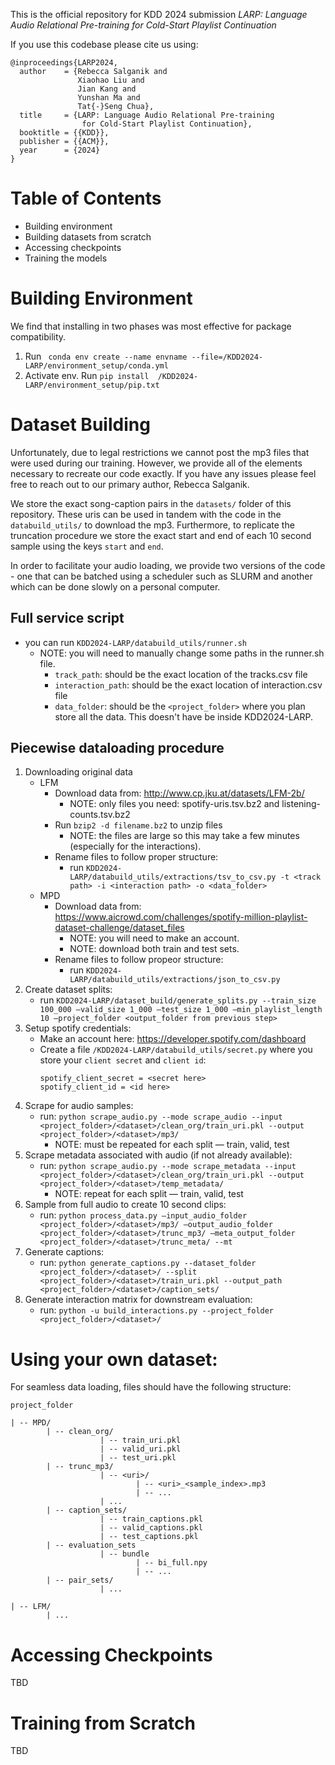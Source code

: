 This is the official repository for KDD 2024 submission *LARP: Language Audio Relational Pre-training for Cold-Start Playlist Continuation* <URL> 

If you use this codebase please cite us using: 
```
@inproceedings{LARP2024,
  author    = {Rebecca Salganik and
               Xiaohao Liu and
               Jian Kang and
               Yunshan Ma and
               Tat{-}Seng Chua},
  title     = {LARP: Language Audio Relational Pre-training 
                for Cold-Start Playlist Continuation},
  booktitle = {{KDD}},
  publisher = {{ACM}},
  year      = {2024}
}
```

# Table of Contents 
- Building environment 
- Building datasets from scratch 
- Accessing checkpoints 
- Training the models 

# Building Environment
We find that installing in two phases was most effective for package compatibility. 
1. Run ``` conda env create --name envname --file=/KDD2024-LARP/environment_setup/conda.yml```
2. Activate env. Run ```pip install  /KDD2024-LARP/environment_setup/pip.txt ``` 
 

# Dataset Building 
Unfortunately, due to legal restrictions we cannot post the mp3 files that were used during our training. However, we provide all of the elements necessary to recreate our code exactly. If you have any issues please feel free to reach out to our primary author, Rebecca Salganik. 

We store the exact song-caption pairs in the ```datasets/``` folder of this repository. These uris can be used in tandem with the code in the ```databuild_utils/``` to download the mp3. Furthermore, to replicate the truncation procedure we store the exact start and end of each 10 second sample using the keys ```start``` and ```end```. 

In order to facilitate your audio loading, we provide two versions of the code - one that can be batched using a scheduler such as SLURM and another which can be done slowly on a personal computer. 
 
## Full service script 
- you can run ```KDD2024-LARP/databuild_utils/runner.sh```
    - NOTE: you will need to manually change some paths in the runner.sh file. 
        - ```track_path```: should be the exact location of the tracks.csv file 
        - ```interaction_path```: should be the exact location of interaction.csv file 
        - ```data_folder```: should be the ```<project_folder>``` where you plan store all the data. This doesn't have be inside KDD2024-LARP. 
        
## Piecewise dataloading procedure 
1. Downloading original data
    - LFM 
        - Download data from: http://www.cp.jku.at/datasets/LFM-2b/
            -  NOTE: only files you need: spotify-uris.tsv.bz2  and listening-counts.tsv.bz2
        - Run ```bzip2 -d filename.bz2``` to unzip files
            - NOTE: the files are large so this may take a few minutes (especially for the interactions).
        - Rename files to follow proper structure: 
            - run ```KDD2024-LARP/databuild_utils/extractions/tsv_to_csv.py -t <track path> -i <interaction path> -o <data_folder>```
    - MPD 
        - Download data from: https://www.aicrowd.com/challenges/spotify-million-playlist-dataset-challenge/dataset_files 
            - NOTE: you will need to make an account. 
            - NOTE: download both train and test sets. 
        - Rename files to follow propeor structure: 
            - run ```KDD2024-LARP/databuild_utils/extractions/json_to_csv.py```
2. Create dataset splits:  
    - run ```KDD2024-LARP/dataset_build/generate_splits.py --train_size 100_000 —valid_size 1_000 —test_size 1_000 —min_playlist_length 10 —project_folder <output_folder from previous step>```
3. Setup spotify credentials: 
    - Make an account here: https://developer.spotify.com/dashboard
    - Create a file ```/KDD2024-LARP/databuild_utils/secret.py``` where you store your ```client secret``` and ```client id```: 
        ```
        spotify_client_secret = <secret here> 
        spotify_client_id = <id here> 
        ```
4. Scrape for audio samples:
    - run: ```python scrape_audio.py --mode scrape_audio --input <project_folder>/<dataset>/clean_org/train_uri.pkl --output <project_folder>/<dataset>/mp3/```
        - NOTE: must be repeated for each split — train, valid, test
5. Scrape metadata associated with audio (if not already available): 
    - run: ```python scrape_audio.py --mode scrape_metadata --input <project_folder>/<dataset>/clean_org/train_uri.pkl --output <project_folder>/<dataset>/temp_metadata/```
        - NOTE: repeat for each split — train, valid, test 
6. Sample from full audio to create 10 second clips:
    - run: ```python process_data.py —input_audio_folder <project_folder>/<dataset>/mp3/ —output_audio_folder <project_folder>/<dataset>/trunc_mp3/ —meta_output_folder <project_folder>/<dataset>/trunc_meta/ --mt ```
7. Generate captions: 
    - run: ```python generate_captions.py --dataset_folder <project_folder>/<dataset>/ --split <project_folder>/<dataset>/train_uri.pkl --output_path <project_folder>/<dataset>/caption_sets/```
8. Generate interaction matrix for downstream evaluation: 
    - run: ```python -u build_interactions.py --project_folder <project_folder>/<dataset>/```

# Using your own dataset:
For seamless data loading, files should have the following structure: 
```
project_folder 

| -- MPD/ 
		| -- clean_org/  
					| -- train_uri.pkl 
					| -- valid_uri.pkl 
					| -- test_uri.pkl 
		| -- trunc_mp3/ 
					| -- <uri>/ 
							| -- <uri>_<sample_index>.mp3 
							| -- ...
					| ... 
		| -- caption_sets/ 
					| -- train_captions.pkl 
					| -- valid_captions.pkl 
					| -- test_captions.pkl 
		| -- evaluation_sets
					| -- bundle
							| -- bi_full.npy 
							| -- ... 
        | -- pair_sets/
					| ... 
		
| -- LFM/ 
		| ... 
```

# Accessing Checkpoints 
TBD

# Training from Scratch 
TBD
